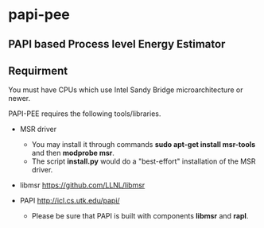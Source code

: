 
# papi-pee
PAPI based Process level Energy Estimator
---- 



## Requirment

You must have CPUs which use Intel Sandy Bridge microarchitecture or newer. 

PAPI-PEE requires the following tools/libraries.

- MSR driver
    * You may install it through commands **sudo apt-get install msr-tools** and then **modprobe msr**.
    * The script **install.py** would do a "best-effort" installation of the MSR driver. 
    
- libmsr https://github.com/LLNL/libmsr

- PAPI http://icl.cs.utk.edu/papi/
    * Please be sure that PAPI is built with components **libmsr** and **rapl**. 

